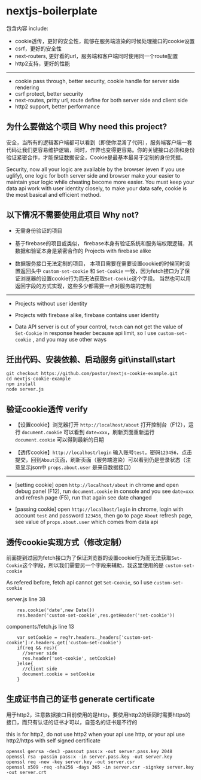 # nextjs-boilerplate

包含内容 include:

- cookie透传，更好的安全性，能够在服务端渲染的时候处理接口的cookie设置
- csrf，更好的安全性
- next-routers, 更好看的url，服务端和客户端同时使用同一个route配置
- http2支持，更好的性能

----

- cookie pass through, better security, cookie handle for server side rendering 
- csrf protect, better security
- next-routes, pritty url, route define for both server side and client side
- http2 support, better performance

## 为什么要做这个项目 Why need this project?

安全，当所有的逻辑客户端都可以看到（即使你混淆了代码），服务端客户端一套代码让我们更容易维护逻辑，同时，作弊也变得更容易。你的关键接口必须和身份验证紧密合作，才能保证数据安全，Cookie是最基本最易于定制的身份凭据。

Security, now all your logic are available by the browser (even if you use uglify), one logic for both server side and browser make your easier to maintain your logic while cheating become more easier. You must keep your data api work with user identity closely, to make your data safe, cookie is the most basical and efficient method.

## 以下情况不需要使用此项目 Why not?

- 无需身份验证的项目 

- 基于firebase的项目或类似， firebase本身有验证系统和服务端权限逻辑，其数据和验证本身是紧密合作的 Projects with firebase alike

- 数据服务接口无法定制的项目， 本项目需要在需要设置cookie的时候同时设置返回头中 `custom-set-cookie` 和 `Set-Cookie` 一致，因为fetch接口为了保证浏览器的设置cookie行为而无法获取`Set-Cookie`这个字段。 当然也可以用返回字段的方式实现，这些多少都需要一点对服务端的定制

----------

- Projects without user identity

- Projects with firebase alike, firebase contains user identity

- Data API server is out of your control, `fetch` can not get the value of  `Set-Cookie` in response header because api limit, so I use `custom-set-cookie` , and you may use other ways

## 迁出代码、安装依赖、启动服务 git\install\start

```
git checkout https://github.com/postor/nextjs-cookie-example.git
cd nextjs-cookie-example
npm install
node server.js
```

## 验证cookie透传 verify 

- 【设置cookie】浏览器打开 `http://localhost/about` 打开控制台（F12），运行 `document.cookie` 可以看到 `date=xxx`，刷新页面重新运行 `document.cookie` 可以得到最新的日期

- 【透传cookie】`http://localhost/login` 输入账号`test`，密码`123456`，点击提交，回到`About`页面，刷新页面（服务端渲染）可以看到仍是登录状态（注意显示json中 `props.about.user` 是来自数据接口）

----------

- [setting cookie] open `http://localhost/about` in chrome and open debug panel (F12),  run `document.cookie` in console and you see `date=xxx` and refresh page (F5), run that again see date changed

- [passing cookie] open `http://localhost/login` in chrome, login with account `test` and password `123456`, then go to page `About` refresh page, see value of `props.about.user` which comes from data api


## 透传cookie实现方式（修改定制）

前面提到过因为fetch接口为了保证浏览器的设置cookie行为而无法获取`Set-Cookie`这个字段，所以我们需要另一个字段来辅助，我这里使用的是 `custom-set-cookie`

As refered before, fetch api cannot get `Set-Cookie`, so I use `custom-set-cookie`

server.js line 38

```
    res.cookie('date',new Date())
    res.header('custom-set-cookie',res.getHeader('set-cookie'))
```

components/fetch.js line 13

```
    var setCookie = req?r.headers._headers['custom-set-cookie']:r.headers.get('custom-set-cookie')
    if(req && res){
      //server side 
      res.header('set-cookie', setCookie)
    }else{
      //client side
      document.cookie = setCookie
    }
```



## 生成证书自己的证书 generate certificate

用于http2，注意数据接口目前使用的是http，要使用http2的话同时需要https的接口，而只有认证的证书才可以，自签名的证书是不行的

this is for http2, do not use http2 when your api use http, or your api use http2/https with self signed certificate

```
openssl genrsa -des3 -passout pass:x -out server.pass.key 2048
openssl rsa -passin pass:x -in server.pass.key -out server.key
openssl req -new -key server.key -out server.csr
openssl x509 -req -sha256 -days 365 -in server.csr -signkey server.key -out server.crt
```